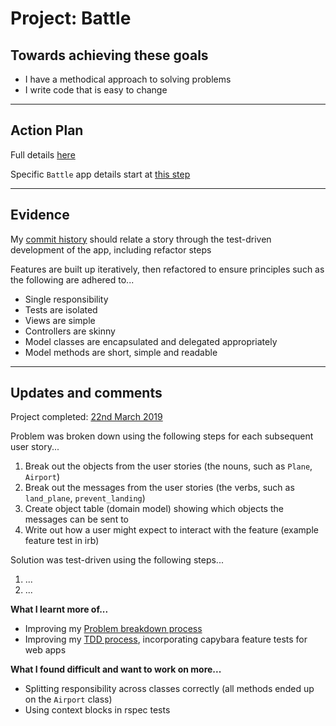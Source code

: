# Project: Battle

## Towards achieving these goals

- I have a methodical approach to solving problems
- I write code that is easy to change

------

## Action Plan

Full details [here](https://github.com/makersacademy/course/tree/master/intro_to_the_web)

Specific `Battle` app details start at [this step](https://github.com/makersacademy/course/blob/master/intro_to_the_web/getting_started_with_battle.md)

------

## Evidence

My [commit history](https://github.com/mattTea/battle/commits/master) should relate a story through the test-driven development of the app, including refactor steps

Features are built up iteratively, then refactored to ensure principles such as the following are adhered to...
- Single responsibility
- Tests are isolated
- Views are simple
- Controllers are skinny
- Model classes are encapsulated and delegated appropriately
- Model methods are short, simple and readable

------

## Updates and comments

Project completed: [22nd March 2019](https://github.com/mattTea/battle)

<!-- Updates needed in this section -->

Problem was broken down using the following steps for each subsequent user story...
1. Break out the objects from the user stories (the nouns, such as `Plane`, `Airport`)
2. Break out the messages from the user stories (the verbs, such as `land_plane`, `prevent_landing`)
3. Create object table (domain model) showing which objects the messages can be sent to
4. Write out how a user might expect to interact with the feature (example feature test in irb)

Solution was test-driven using the following steps...
1. ...
2. ...


**What I learnt more of...**

<!-- Updates needed in this section -->

- Improving my [Problem breakdown process]()
- Improving my [TDD process](), incorporating capybara feature tests for web apps


**What I found difficult and want to work on more...**

<!-- Updates needed in this section -->

- Splitting responsibility across classes correctly (all methods ended up on the `Airport` class)
- Using context blocks in rspec tests
